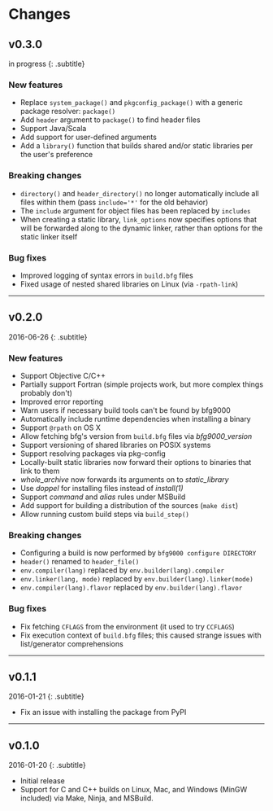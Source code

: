 # Changes

## v0.3.0
in progress
{: .subtitle}

### New features
- Replace `system_package()` and `pkgconfig_package()` with a generic package
  resolver: `package()`
- Add `header` argument to `package()` to find header files
- Support Java/Scala
- Add support for user-defined arguments
- Add a `library()` function that builds shared and/or static libraries per the
  user's preference

### Breaking changes
- `directory()` and `header_directory()` no longer automatically include all
  files within them (pass `include='*'` for the old behavior)
- The `include` argument for object files has been replaced by `includes`
- When creating a static library, `link_options` now specifies options that will
  be forwarded along to the dynamic linker, rather than options for the static
  linker itself

### Bug fixes
- Improved logging of syntax errors in `build.bfg` files
- Fixed usage of nested shared libraries on Linux (via `-rpath-link`)

---

## v0.2.0
2016-06-26
{: .subtitle}

### New features
- Support Objective C/C++
- Partially support Fortran (simple projects work, but more complex things
  probably don't)
- Improved error reporting
- Warn users if necessary build tools can't be found by bfg9000
- Automatically include runtime dependencies when installing a binary
- Support `@rpath` on OS X
- Allow fetching bfg's version from `build.bfg` files via *bfg9000_version*
- Support versioning of shared libraries on POSIX systems
- Support resolving packages via pkg-config
- Locally-built static libraries now forward their options to binaries that link
  to them
- *whole_archive* now forwards its arguments on to *static_library*
- Use *doppel* for installing files instead of *install(1)*
- Support *command* and *alias* rules under MSBuild
- Add support for building a distribution of the sources (`make dist`)
- Allow running custom build steps via `build_step()`

### Breaking changes
- Configuring a build is now performed by `bfg9000 configure DIRECTORY`
- `header()` renamed to `header_file()`
- `env.compiler(lang)` replaced by `env.builder(lang).compiler`
- `env.linker(lang, mode)` replaced by `env.builder(lang).linker(mode)`
- `env.compiler(lang).flavor` replaced by `env.builder(lang).flavor`

### Bug fixes
- Fix fetching `CFLAGS` from the environment (it used to try `CCFLAGS`)
- Fix execution context of `build.bfg` files; this caused strange issues with
  list/generator comprehensions

---

## v0.1.1
2016-01-21
{: .subtitle}

- Fix an issue with installing the package from PyPI

---

## v0.1.0
2016-01-20
{: .subtitle}

- Initial release
- Support for C and C++ builds on Linux, Mac, and Windows (MinGW included) via
  Make, Ninja, and MSBuild.
